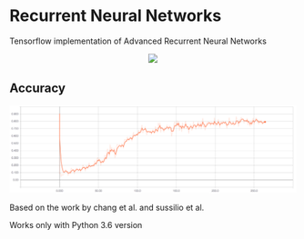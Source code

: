 # Recurrent Neural Networks

Tensorflow implementation of Advanced Recurrent Neural Networks

<p align="center">
    <img src="results/graph-run.png">
</p>

## Accuracy

<p align="center">
    <img src="results/accuracy.png">
</p>

Based on the work by chang et al. and sussilio et al.

Works only with Python 3.6 version 
